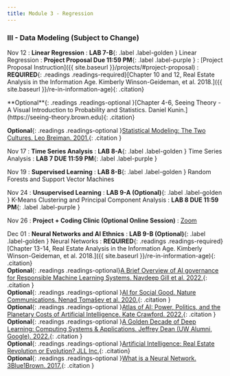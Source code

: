 ```yaml
---
title: Module 3 - Regression
---
```

<h3 style="text-align: left; font-weight: bold;">III - Data Modeling (Subject to Change)</h3> 

Nov 12
: **Linear Regression**
: **LAB 7-B**{: .label .label-golden } Linear Regression
: **Project Proposal Due 11:59 PM**{: .label .label-purple }
    : [Project Proposal Instruction]({{ site.baseurl }}/projects/#project-proposal)
: <!-- Readings --> **REQUIRED**{: .readings .readings-required}[Chapter 10 and 12, Real Estate Analysis in the Information Age. Kimberly Winson-Geideman, et al. 2018.]({{ site.baseurl }}/re-in-information-age){: .citation}  <br>
<!-- Readings --> **Optional**{: .readings .readings-optional }[Chapter 4-6, Seeing Theory - A Visual Introduction to Probability and Statistics. Daniel Kunin.](https://seeing-theory.brown.edu){: .citation} <br>
**Optional**{: .readings .readings-optional }[Statistical Modeling: The Two Cultures. Leo Breiman. 2001.](https://projecteuclid.org/journals/statistical-science/volume-16/issue-3/Statistical-Modeling--The-Two-Cultures-with-comments-and-a/10.1214/ss/1009213726.full){: .citation }

Nov 17
: **Time Series Analysis**
: **LAB 8-A**{: .label .label-golden } Time Series Analysis
: **LAB 7 DUE 11:59 PM**{: .label .label-purple }


Nov 19
: **Supervised Learning**
: **LAB 8-B**{: .label .label-golden } Random Forests and Support Vector Machines

Nov 24
: **Unsupervised Learning**
: **LAB 9-A (Optional)**{: .label .label-golden } K-Means Clustering and Principal Component Analysis
: **LAB 8 DUE 11:59 PM**{: .label .label-purple } 

Nov 26
: **Project + Coding Clinic (Optional Online Session)**
  : [Zoom]()

Dec 01
: **Neural Networks and AI Ethnics**
: **LAB 9-B (Optional)**{: .label .label-golden } Neural Networks
: <!-- Readings --> **REQUIRED**{: .readings .readings-required}[Chapter 13-14, Real Estate Analysis in the Information Age. Kimberly Winson-Geideman, et al. 2018.]({{ site.baseurl }}/re-in-information-age){: .citation}  <br>
**Optional**{: .readings .readings-optional}[A Brief Overview of AI governance for Responsible Machine Learning Systems. Navdeep Gill et al. 2022.](https://arxiv.org/abs/2211.13130){: .citation } <br>
**Optional**{: .readings .readings-optional }[AI for Social Good. Nature Communications. Nenad Tomašev et al. 2020.](https://doi.org/10.1038/s41467-020-15871-z){: .citation }<br>
**Optional**{: .readings .readings-optional }[Atlas of AI: Power, Politics, and the Planetary Costs of Artificial Intelligence. Kate Crawford. 2022.](https://yalebooks.yale.edu/book/9780300264630/atlas-of-ai/){: .citation } <br>
**Optional**{: .readings .readings-optional }[A Golden Decade of Deep Learning: Computing Systems & Applications. Jeffrey Dean (UW Alumni, Google). 2022.](https://direct.mit.edu/daed/article/151/2/58/110623/A-Golden-Decade-of-Deep-Learning-Computing-Systems){: .citation }<br>
**Optional**{: .readings .readings-optional }[Artificial Intelligence: Real Estate Revolution or Evolution? JLL Inc.](https://www.jll.com/en-us/insights/artificial-intelligence-and-its-implications-for-real-estate){: .citation} <br>
**Optional**{: .readings .readings-optional }[What is a Neural Network. 3Blue1Brown. 2017.](https://www.youtube.com/watch?v=aircAruvnKk&list=PLZHQObOWTQDNU6R1_67000Dx_ZCJB-3pi){: .citation } 